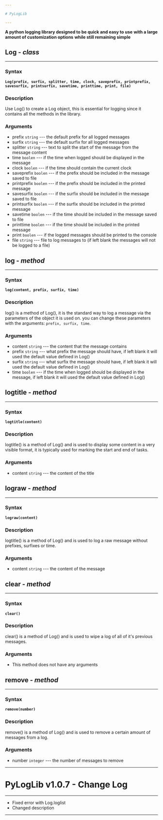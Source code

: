 ```yaml
---

# PyLogLib

---
```


**A python logging library designed to be quick and easy to use**
**with a large amount of customization options**
**while still remaining simple**

## Log - *class*

---

### Syntax

**`Log(prefix, surfix, splitter, time, clock, saveprefix, printprefix, savesurfix, printsurfix, savetime, printtime, print, file)`**

### Description

Use Log() to create a Log object, this is essential for logging since it contains all the methods
in the library.

### Arguments

- prefix `string` --- the default prefix for all logged messages
- surfix `string` --- the default surfix for all logged messages
- splitter `string` --- text to split the start of the message from the message content
- time `boolen` --- if the time when logged should be displayed in the message
- clock `boolen` --- if the time should contain the current clock
- saveprefix `boolen` --- if the prefix should be included in the message saved to file
- printprefix `boolen` --- if the prefix should be included in the printed message
- savesurfix `boolen` --- if the surfix should be included in the message saved to file
- printsurfix `boolen` --- if the surfix should be included in the printed message
- savetime `boolen` --- if the time should be included in the message saved to file
- printtime `boolen` --- if the time should be included in the printed message
- print `boolen` --- if the logged messages should be printed to the console
- file `string` --- file to log messages to (if left blank the messages will not be logged to a file)

## log - *method*

---

### Syntax

**`log(content, prefix, surfix, time)`**

### Description

log() is a method of Log(), it is the standard way to log a message via the parameters of the object it is used on.
you can change these parameters with the arguments: `prefix, surfix, time`.

### Arguments

- content `string` --- the content that the message contains
- prefix `string` --- what prefix the message should have, if left blank it will used the default value defined in Log()
- surfix `string` --- what surfix the message should have, if left blank it will used the default value defined in Log()
- time `boolen` --- if the time when logged should be displayed in the message, if left blank it will used the default value defined in Log()

## logtitle - *method*

---

### Syntax

**`logtitle(content)`**

### Description

logtitle() is a method of Log() and is used to display some content in a very visible format, it is typically
used for marking the start and end of tasks.

### Arguments

- content `string` --- the content of the title

## lograw - *method*

---

### Syntax

**`lograw(content)`**

### Description

logtitle() is a method of Log() and is used to log a raw message without prefixes, surfixes or time.

### Arguments

- content `string` --- the content of the message

## clear - *method*

---

### Syntax

**`clear()`**

### Description

clear() is a method of Log() and is used to wipe a log of all of it's previous messages.

### Arguments

- This method does not have any arguments

## remove - *method*

---

### Syntax

**`remove(number)`**

### Description

remove() is a method of Log() and is used to remove a certain amount of messages from a log.

### Arguments

- number `integer` --- the number of messages to remove

---

# PyLogLib v1.0.7 - Change Log

---

- Fixed error with Log.loglist
- Changed description

---